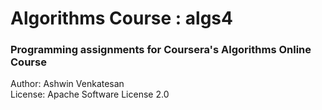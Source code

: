 # Algorithms Course : algs4

### Programming assignments for Coursera's Algorithms Online Course
Author: Ashwin Venkatesan  
License: Apache Software License 2.0